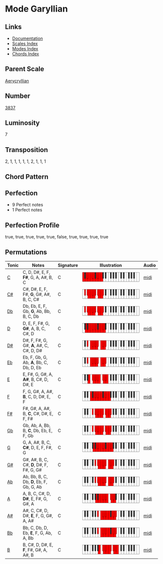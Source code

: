 # Mode Garyllian

## Links

- [Documentation](README.md)
- [Scales Index](Scales.md)
- [Modes Index](Modes.md)
- [Chords Index](Chords.md)

## Parent Scale

[Aerycryllian](ScaleAerycryllian.md)

## Number

[3837](https://ianring.com/musictheory/scales/3837)

## Luminosity

7

## Transposition

2, 1, 1, 1, 1, 1, 2, 1, 1, 1

## Chord Pattern



## Perfection

- 9 Perfect notes
- 1 Perfect notes

## Perfection Profile

true, true, true, true, true, false, true, true, true, true

## Permutations

| Tonic | Notes | Signature | Illustration | Audio |
|-------|-------|-----------|--------------|-------|
| [C](ModeCNaturalGaryllian.md) | C, D, D#, E, F, **F#**, G, A, A#, B, C | C | ![CNaturalGaryllian](ModeCNaturalGaryllian.png) | [midi](https://github.com/edipermadi/music/blob/main/docs/ModeCNaturalGaryllian.mid?raw=true) |
| [C#](ModeCSharpGaryllian.md) | C#, D#, E, F, F#, **G**, G#, A#, B, C, C# | C | ![CSharpGaryllian](ModeCSharpGaryllian.png) | [midi](https://github.com/edipermadi/music/blob/main/docs/ModeCSharpGaryllian.mid?raw=true) |
| [Db](ModeDFlatGaryllian.md) | Db, Eb, E, F, Gb, **G**, Ab, Bb, B, C, Db | C | ![DFlatGaryllian](ModeDFlatGaryllian.png) | [midi](https://github.com/edipermadi/music/blob/main/docs/ModeDFlatGaryllian.mid?raw=true) |
| [D](ModeDNaturalGaryllian.md) | D, E, F, F#, G, **G#**, A, B, C, C#, D | C | ![DNaturalGaryllian](ModeDNaturalGaryllian.png) | [midi](https://github.com/edipermadi/music/blob/main/docs/ModeDNaturalGaryllian.mid?raw=true) |
| [D#](ModeDSharpGaryllian.md) | D#, F, F#, G, G#, **A**, A#, C, C#, D, D# | C | ![DSharpGaryllian](ModeDSharpGaryllian.png) | [midi](https://github.com/edipermadi/music/blob/main/docs/ModeDSharpGaryllian.mid?raw=true) |
| [Eb](ModeEFlatGaryllian.md) | Eb, F, Gb, G, Ab, **A**, Bb, C, Db, D, Eb | C | ![EFlatGaryllian](ModeEFlatGaryllian.png) | [midi](https://github.com/edipermadi/music/blob/main/docs/ModeEFlatGaryllian.mid?raw=true) |
| [E](ModeENaturalGaryllian.md) | E, F#, G, G#, A, **A#**, B, C#, D, D#, E | C | ![ENaturalGaryllian](ModeENaturalGaryllian.png) | [midi](https://github.com/edipermadi/music/blob/main/docs/ModeENaturalGaryllian.mid?raw=true) |
| [F](ModeFNaturalGaryllian.md) | F, G, G#, A, A#, **B**, C, D, D#, E, F | C | ![FNaturalGaryllian](ModeFNaturalGaryllian.png) | [midi](https://github.com/edipermadi/music/blob/main/docs/ModeFNaturalGaryllian.mid?raw=true) |
| [F#](ModeFSharpGaryllian.md) | F#, G#, A, A#, B, **C**, C#, D#, E, F, F# | C | ![FSharpGaryllian](ModeFSharpGaryllian.png) | [midi](https://github.com/edipermadi/music/blob/main/docs/ModeFSharpGaryllian.mid?raw=true) |
| [Gb](ModeGFlatGaryllian.md) | Gb, Ab, A, Bb, B, **C**, Db, Eb, E, F, Gb | C | ![GFlatGaryllian](ModeGFlatGaryllian.png) | [midi](https://github.com/edipermadi/music/blob/main/docs/ModeGFlatGaryllian.mid?raw=true) |
| [G](ModeGNaturalGaryllian.md) | G, A, A#, B, C, **C#**, D, E, F, F#, G | C | ![GNaturalGaryllian](ModeGNaturalGaryllian.png) | [midi](https://github.com/edipermadi/music/blob/main/docs/ModeGNaturalGaryllian.mid?raw=true) |
| [G#](ModeGSharpGaryllian.md) | G#, A#, B, C, C#, **D**, D#, F, F#, G, G# | C | ![GSharpGaryllian](ModeGSharpGaryllian.png) | [midi](https://github.com/edipermadi/music/blob/main/docs/ModeGSharpGaryllian.mid?raw=true) |
| [Ab](ModeAFlatGaryllian.md) | Ab, Bb, B, C, Db, **D**, Eb, F, Gb, G, Ab | C | ![AFlatGaryllian](ModeAFlatGaryllian.png) | [midi](https://github.com/edipermadi/music/blob/main/docs/ModeAFlatGaryllian.mid?raw=true) |
| [A](ModeANaturalGaryllian.md) | A, B, C, C#, D, **D#**, E, F#, G, G#, A | C | ![ANaturalGaryllian](ModeANaturalGaryllian.png) | [midi](https://github.com/edipermadi/music/blob/main/docs/ModeANaturalGaryllian.mid?raw=true) |
| [A#](ModeASharpGaryllian.md) | A#, C, C#, D, D#, **E**, F, G, G#, A, A# | C | ![ASharpGaryllian](ModeASharpGaryllian.png) | [midi](https://github.com/edipermadi/music/blob/main/docs/ModeASharpGaryllian.mid?raw=true) |
| [Bb](ModeBFlatGaryllian.md) | Bb, C, Db, D, Eb, **E**, F, G, Ab, A, Bb | C | ![BFlatGaryllian](ModeBFlatGaryllian.png) | [midi](https://github.com/edipermadi/music/blob/main/docs/ModeBFlatGaryllian.mid?raw=true) |
| [B](ModeBNaturalGaryllian.md) | B, C#, D, D#, E, **F**, F#, G#, A, A#, B | C | ![BNaturalGaryllian](ModeBNaturalGaryllian.png) | [midi](https://github.com/edipermadi/music/blob/main/docs/ModeBNaturalGaryllian.mid?raw=true) |
